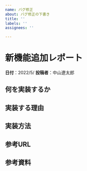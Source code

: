 ```yaml
---
name: バグ修正
about: バグ修正の下書き
title: ''
labels: ''
assignees: ''

---
```


# 新機能追加レポート

**日付**：2022/5/
**投稿者**：中山遼太郎

## 何を実装するか




## 実装する理由



## 実装方法



## 参考URL


## 参考資料
